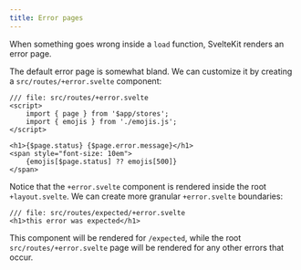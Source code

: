 ```yaml
---
title: Error pages
---
```


When something goes wrong inside a `load` function, SvelteKit renders an error page.

The default error page is somewhat bland. We can customize it by creating a `src/routes/+error.svelte` component:

```svelte
/// file: src/routes/+error.svelte
<script>
	import { page } from '$app/stores';
	import { emojis } from './emojis.js';
</script>

<h1>{$page.status} {$page.error.message}</h1>
<span style="font-size: 10em">
	{emojis[$page.status] ?? emojis[500]}
</span>
```

Notice that the `+error.svelte` component is rendered inside the root `+layout.svelte`. We can create more granular `+error.svelte` boundaries:

```svelte
/// file: src/routes/expected/+error.svelte
<h1>this error was expected</h1>
```

This component will be rendered for `/expected`, while the root `src/routes/+error.svelte` page will be rendered for any other errors that occur.
